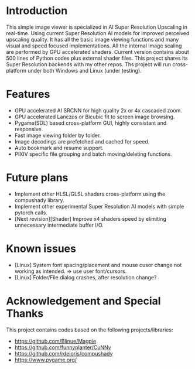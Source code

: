 # Introduction
This simple image viewer is specialized in AI Super Resolution Upscaling in real-time.
Using current Super Resolution AI models for improved perceived upscaling quality. 
It has all the basic image viewing functions and many visual and speed focused implementations.
All the internal image scaling are performed by GPU accelerated shaders.
Current version contains about 500 lines of Python codes plus external shader files.
This project shares its Super Resolution backends with my other repos.
Ths project will run cross-platform under both Windows and Linux (under testing).

# Features
- GPU accelerated AI SRCNN for high quality 2x or 4x cascaded zoom.
- GPU accelerated Lanczos or Bicubic fit to screen image browsing.
- Pygame(SDL) based cross-platform GUI, highly consistant and responsive.
- Fast image viewing folder by folder.
- Image decodings are prefetched and cached for speed.
- Auto bookmark and resume support.
- PIXIV specific file grouping and batch moving/deleting functions.

# Future plans
- Implement other HLSL/GLSL shaders cross-platform using the compushady library.
- Implement other experimental Super Resolution AI models with simple pytorch calls.
- [Next revision][Shader] Improve x4 shaders speed by elimiting unnecessary intermediate buffer I/O.

# Known issues
- [Linux] System font spacing/placement and mouse cusor change not working as intended. => use user font/cursors.
- [Linux] Folder/File dialog crashes, after resolution change?

# Acknowledgement and Special Thanks
This project contains codes based on the following projects/libraries:
- https://github.com/Blinue/Magpie
- https://github.com/funnyplanter/CuNNy
- https://github.com/rdeioris/compushady
- https://www.pygame.org/
